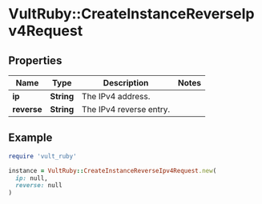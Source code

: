 # VultRuby::CreateInstanceReverseIpv4Request

## Properties

| Name | Type | Description | Notes |
| ---- | ---- | ----------- | ----- |
| **ip** | **String** | The IPv4 address. |  |
| **reverse** | **String** | The IPv4 reverse entry. |  |

## Example

```ruby
require 'vult_ruby'

instance = VultRuby::CreateInstanceReverseIpv4Request.new(
  ip: null,
  reverse: null
)
```

